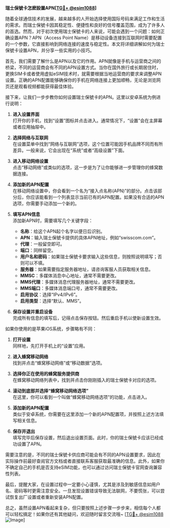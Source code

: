 **瑞士保號卡怎麽設置APN[[TG💪+ @esim1088](https://t.me/s/esim1088)]**

随着全球通信技术的发展，越来越多的人开始选择使用国际号码来满足工作和生活的需求。而瑞士保號卡因其稳定性、便捷性和良好的信号覆盖范围，成为了许多人的首选。然而，对于初次使用瑞士保號卡的人来说，可能会遇到一个问题：如何正确设置APN？APN（Access Point Name）是移动设备连接到互联网时需要配置的一个参数，它直接影响到网络连接的速度与稳定性。本文将详细讲解如何为瑞士保號卡设置APN，并分享一些实用的小技巧。

首先，我们需要了解什么是APN以及它的作用。APN就像是手机与运营商之间的桥梁，不同的运营商会有不同的APN设置方式。当你在国外旅行或长期居住时，更换SIM卡或者使用虚拟eSIM技术时，就需要根据当地运营商的要求来调整APN设置。正确的APN配置能够确保你的手机在网络连接上更加顺畅，无论是浏览网页还是观看视频都能获得最佳体验。

接下来，让我们一步步教你如何设置瑞士保號卡的APN。这里以安卓系统为例进行说明：

1. **进入设置界面**  
   打开你的手机，找到“设置”图标并点击进入。通常情况下，“设置”会在主屏幕或者应用抽屉中。

2. **选择网络与互联网**  
   在设置菜单中找到“网络与互联网”选项，这个位置可能因手机品牌不同而有所差异。一般来说，它会出现在“系统”或者“高级设置”下面。

3. **进入移动网络设置**  
   点击“移动网络”或类似的选项，这一步是为了让你能够进一步管理你的蜂窝数据连接。

4. **添加新的APN配置**  
   在移动网络设置中，你会看到一个名为“接入点名称(APN)”的部分。点击该部分后，你应该能看到一个列表显示当前已有的APN配置。如果没有合适的APN选项，你需要手动添加一个新的。

5. **填写APN信息**  
   添加新APN时，需要填写几个关键字段：
   - **名称**：给这个APN起个名字以便日后识别。
   - **APN**：输入瑞士保號卡提供的具体APN地址，例如“swisscom.com”。
   - **代理**：一般留空即可。
   - **端口**：同样留空。
   - **用户名和密码**：如果瑞士保號卡要求输入这些信息，则按照说明填写；否则可以不填。
   - **服务器**：如果需要指定服务器地址，请咨询客服人员获取相关信息。
   - **MMSC**：多媒体消息中心地址，通常不需要更改。
   - **MMS代理**：多媒体消息代理服务器地址，通常不需要更改。
   - **MMS端口**：多媒体消息端口号，通常不需要更改。
   - **启用协议**：选择“IPv4/IPv6”。
   - **启用类型**：选择“默认、MMS”。

6. **保存设置并重启设备**  
   完成所有信息的填写后，记得点击保存按钮。然后重启手机以使新设置生效。

如果你使用的是苹果iOS系统，步骤略有不同：

1. **打开设置**  
   同样地，先打开手机上的“设置”应用。

2. **进入蜂窝移动网络**  
   找到并点击“蜂窝移动网络”或“移动数据”选项。

3. **选择你正在使用的蜂窝服务提供商**  
   在蜂窝移动网络列表中，找到并点击你刚刚插入的瑞士保號卡对应的选项。

4. **滚动到底部并选择“蜂窝移动网络选项”**  
   在这里，你可以看到一个叫做“蜂窝移动网络选项”的功能，点击进入。

5. **添加新的APN配置**  
   类似于安卓系统，你需要在这里添加一个新的APN配置项，并按照上述方法填写相关信息。

6. **保存并退出**  
   填写完毕后保存设置，然后退出设置页面。此时，你的瑞士保號卡应该已经成功设置了APN。

需要注意的是，不同的瑞士保號卡供应商可能会有不同的APN设置要求，因此在实际操作前最好查阅官方文档或者直接联系客服获取最准确的信息。此外，如果你不确定自己的手机是否支持eSIM功能，也可以通过访问瑞士保號卡官网查询兼容性列表。

最后，提醒大家，在设置过程中一定要小心谨慎，尤其是涉及到敏感信息如用户名、密码等时更需注意安全。一旦发现设置错误导致无法联网，不要慌张，可以尝试恢复出厂设置或者重新安装APN配置。

总之，虽然设置APN看起来复杂，但只要按照上述步骤一步步来，相信每个人都可以轻松搞定！如果你还有其他疑问，欢迎随时留言交流哦~ [[TG💪+ @esim1088](https://t.me/s/esim1088) ![Image](https://i.postimg.cc/4NQfJmqS/Snipaste-2025-05-13-00-14-12.png)]